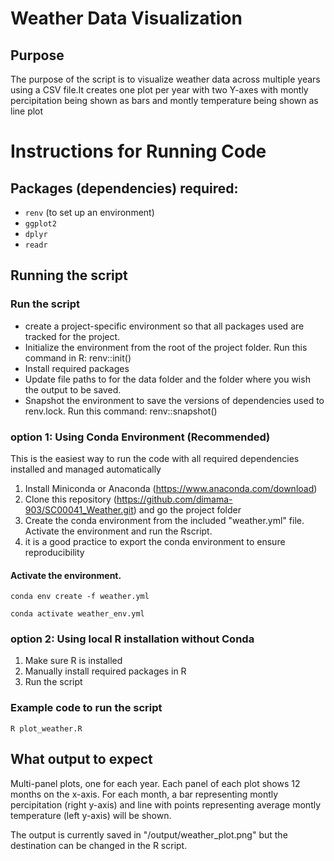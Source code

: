 # Weather Data Visualization

## Purpose
The purpose of the script is to visualize weather data across multiple years using a CSV file.It creates one plot per year with two Y-axes with montly percipitation being shown as bars and montly temperature being shown as line plot 

# Instructions for Running Code

## Packages (dependencies) required:
- `renv` (to set up an environment)
- `ggplot2`
- `dplyr`
- `readr`

## Running the script

### Run the script
- create a project-specific environment so that all packages used are tracked for the project. 
- Initialize the environment from the root of the project folder. Run this command in R: renv::init()
- Install required packages
- Update file paths to for the data folder and the folder where you wish the output to be saved.  
- Snapshot the environment to save the versions of dependencies used to renv.lock. Run this command: renv::snapshot() 

### option 1: Using Conda Environment (Recommended)
This is the easiest way to run the code with all required dependencies installed and managed automatically
1. Install Miniconda or Anaconda (https://www.anaconda.com/download)
2. Clone this repository (https://github.com/dimama-903/SC00041_Weather.git) and go the project folder
3. Create the conda environment from the included "weather.yml" file. Activate the environment and run the Rscript.
4. it is a good practice to export the conda environment to ensure reproducibility

#### Activate the environment.
```
conda env create -f weather.yml

conda activate weather_env.yml
```

### option 2: Using local R installation without Conda
1. Make sure R is installed
2. Manually install required packages in R
3. Run the script

### Example code to run the script  
```
R plot_weather.R
```

## What output to expect
Multi-panel plots, one for each year. Each panel of each plot shows 12 months on the x-axis. For each month, a bar representing montly percipitation (right y-axis) and line with points representing average montly temperature (left y-axis) will be shown.

The output is currently saved in "/output/weather_plot.png" but the destination can be changed in the R script.
